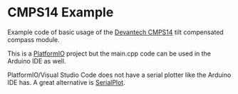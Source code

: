 # CMPS14 Example
Example code of basic usage of the [Devantech CMPS14](https://www.robot-electronics.co.uk/cmps14-tilt-compensated-compass.html) tilt compensated compass module.

This is a [PlatformIO](https://platformio.org/) project but the main.cpp code can be used in the Arduino IDE as well.

PlatformIO/Visual Studio Code does not have a serial plotter like the Arduino IDE has. A great alternative is [SerialPlot](https://github.com/hyOzd/serialplot).
